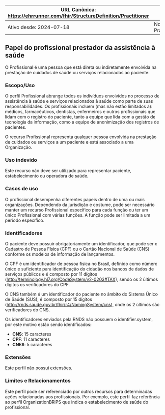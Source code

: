 | URL Canônica: https://ehrrunner.com/fhir/StructureDefinition/Practitioner | Versão: 0.0.1 |
|------------------------------------------------------------------------------------------------|-------------|
| Ativo desde: 2024-07-18                                                                        | Nome computável: PractitionerEHRrunner |

## Papel do profissional prestador da assistência à saúde

O Profissional é uma pessoa que está direta ou indiretamente envolvida na prestação de cuidados de saúde ou serviços relacionados ao paciente.

### Escopo/Uso

O perfil Profissional abrange todos os indivíduos envolvidos no processo de assistência à saúde e serviços relacionados à saúde como parte de suas responsabilidades. Os profissionais incluem (mas não estão limitados a): médicos, farmacêuticos, dentistas, enfermeiros e outros profissionais que lidam com o registro do paciente, tanto a equipe que lida com a gestão de tecnologia da informação, como a equipe de anonimização dos registros de pacientes.

O recurso Profissional representa qualquer pessoa envolvida na prestação de cuidados ou serviços a um paciente e está associado a uma Organização.

### Uso indevido

Este recurso não deve ser utilizado para representar paciente, estabelecimento ou operadora de saúde.

### Casos de uso

O profissional desempenha diferentes papeis dentro de uma ou mais organizações. Dependendo da jurisdição e costume, pode ser necessário manter um recurso Profissional específico para cada função ou ter um único Profissional com várias funções. A função pode ser limitada a um período específico.

### Identificadores

O paciente deve possuir obrigatoriamente um identificador, que pode ser o Cadastro de Pessoa Física (CPF) ou o Cartão Nacional de Saúde (CNS) conforme os modelos de informação de lançamentos.

O CPF é um identificador de pessoa física no Brasil, definido como número único e suficiente para identificação do cidadão nos bancos de dados de serviços públicos e é composto por 11 dígitos (http://terminology.hl7.org/CodeSystem/v2-0203#TAX), sendo os 2 últimos dígitos os verificadores do CPF.

O CNS também é um identificador do paciente no âmbito do Sistema Único de Saúde (SUS), é composto por 15 dígitos (http://rnds.saude.gov.br/fhir/r4/NamingSystem/cns), onde os 2 últimos são verificadores do CNS.

Os identificadores enviados pela RNDS não possuem o identifier.system, por este motivo estão sendo identificados:

- **CNS**: 15 caracteres
- **CPF**: 11 caracteres
- **CNES**: 5 caracteres

### Extensões

Este perfil não possui extensões.

### Limites e Relacionamentos

Este perfil pode ser referenciado por outros recursos para determinadas ações relacionadas aos profissionais. Por exemplo, este perfil faz referência ao perfil OrganizationBRIPS que indica o estabelecimento de saúde do profissional.

